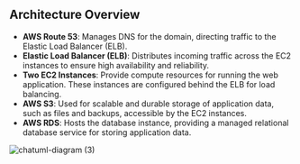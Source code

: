 ## Architecture Overview

- **AWS Route 53**: Manages DNS for the domain, directing traffic to the Elastic Load Balancer (ELB).
- **Elastic Load Balancer (ELB)**: Distributes incoming traffic across the EC2 instances to ensure high availability and reliability.
- **Two EC2 Instances**: Provide compute resources for running the web application. These instances are configured behind the ELB for load balancing.
- **AWS S3**: Used for scalable and durable storage of application data, such as files and backups, accessible by the EC2 instances.
- **AWS RDS**: Hosts the database instance, providing a managed relational database service for storing application data.



![chatuml-diagram (3)](https://github.com/user-attachments/assets/d7c4aea9-feae-4f56-9a25-ac4011be5a80)
